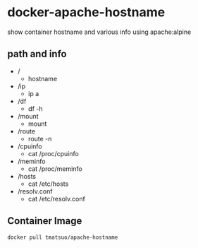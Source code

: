 # docker-apache-hostname
show container hostname and various info using apache:alpine

## path and info

* /
  * hostname
* /ip
  * ip a
* /df
  * df -h
* /mount
  * mount
* /route
  * route -n
* /cpuinfo
  * cat /proc/cpuinfo
* /meminfo
  * cat /proc/meminfo
* /hosts
  * cat /etc/hosts
* /resolv.conf
  * cat /etc/resolv.conf

## Container Image

    docker pull tmatsuo/apache-hostname

